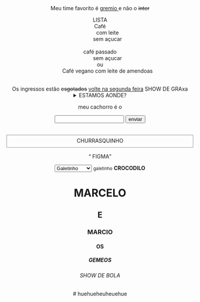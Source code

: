 <!DOCTYPE html>
<html lang="pt-br">
<head>
    <meta charset="UTF-8">
    <meta name="viewport" content="width= , initial-scale=1.0">
    <title>eoqshowdebola</title>
</head>
<body>
    <header>
        Meu time favorito é 
<ins>gremio  </ins>e não o
<del>inter</del>

<dl> LISTA

<dt>Café</dt> 
<dd>com leite</dd>
<dd>sem açucar</dd>
<br>
<dt>café passado</dt>
<dd>sem açucar</dd>
<dt>ou</dt>
<dd>Café vegano com leite de amendoas</dd>


</dl>



<br>
Os ingressos estão <del>esgotados</del> <ins>volte na segunda feira</ins>
SHOW DE GRAxa
<details >
<summary> ESTAMOS AONDE?</summary>
    <h3> MARCIO E MARCELO    <p> EOQUE ? SHOW DE BOLA</p>
</details>

<form>
    <p>meu cachorro é o </p>
    <input type="text">
    <input type="submit" value="enviar">
</form>
<br>
<fieldset> CHURRASQUINHO </fieldset>

<q> FIGMA</q>

<select>
<optgroup label=" opção de CHURRASQUINHO">  
    <option>Galetinho</option>
    <option>Salsichom</option>
    <option>gado</option>
</optgroup>

</select>
<small>galetinho</small>
<strong> CROCODILO</strong>


<h1>MARCELO</h1>
<h2>E</h2>
<h3>MARCIO</h3>
<h4>OS</h4>    
<h5>GEMEOS</h5>
<h6>SHOW DE BOLA</h6># huehueheuheuehue
